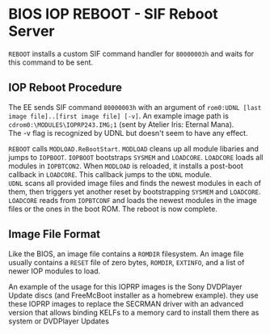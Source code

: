 # BIOS IOP REBOOT - SIF Reboot Server

`REBOOT` installs a custom SIF command handler for `80000003h` and waits for this command to be sent.

## IOP Reboot Procedure
The EE sends SIF command `80000003h` with an argument of `rom0:UDNL [last image file]..[first image file] [-v]`. An example image path is `cdrom0:\MODULES\IOPRP243.IMG;1` (sent by Atelier Iris: Eternal Mana).  
The -v flag is recognized by UDNL but doesn't seem to have any effect.  

`REBOOT` calls `MODLOAD.ReBootStart`. `MODLOAD` cleans up all module libaries and jumps to `IOPBOOT`.
`IOPBOOT` bootstraps `SYSMEM` and `LOADCORE`. `LOADCORE` loads all modules in `IOPBTCON2`.
When `MODLOAD` is reloaded, it installs a post-boot callback in `LOADCORE`. This callback jumps to the `UDNL` module.  
`UDNL` scans all provided image files and finds the newest modules in each of them, then triggers yet another reset by bootstrapping `SYSMEM` and `LOADCORE`.
`LOADCORE` reads from `IOPBTCONF` and loads the newest modules in the image files or the ones in the boot ROM. The reboot is now complete.

## Image File Format
Like the BIOS, an image file contains a `ROMDIR` filesystem. An image file usually contains a `RESET` file of zero bytes, `ROMDIR`, `EXTINFO`, and a list of newer IOP modules to load.

An example of the usage for this IOPRP images is the Sony DVDPlayer Update discs (and FreeMcBoot installer as a homebrew example). they use these IOPRP images to replace the SECRMAN driver with an advanced version that allows binding KELFs to a memory card to install them there as system or DVDPlayer Updates